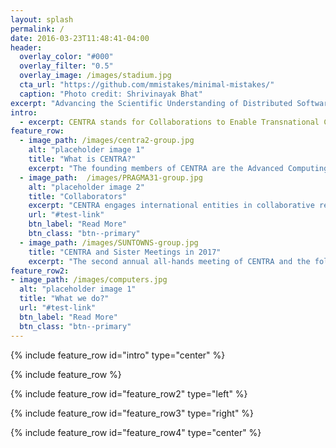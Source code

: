 ```yaml
---
layout: splash
permalink: /
date: 2016-03-23T11:48:41-04:00
header:
  overlay_color: "#000"
  overlay_filter: "0.5"
  overlay_image: /images/stadium.jpg
  cta_url: "https://github.com/mmistakes/minimal-mistakes/"
  caption: "Photo credit: Shrivinayak Bhat"
excerpt: "Advancing the Scientific Understanding of Distributed Software-Defined Cyberinfrastructures"
intro: 
  - excerpt: CENTRA stands for Collaborations to Enable Transnational Cyberinfrastructure Applications and refers to a partnership and evolving framework for collaborations amongst research centers, institutes and laboratories across the world
feature_row:
  - image_path: /images/centra2-group.jpg
    alt: "placeholder image 1"
    title: "What is CENTRA?"
    excerpt: "The founding members of CENTRA are the Advanced Computing and Information Systems (ACIS) laboratory of the University of Florida with support from the National Science Foundation (NSF) of the USA, the Center of Excellence for Cyber-Enablement of Applications (CECEA) of the National Center for High-Performance Computing (NCHC) of Taiwan."
  - image_path:  /images/PRAGMA31-group.jpg
    alt: "placeholder image 2"
    title: "Collaborators"
    excerpt: "CENTRA engages international entities in collaborative research activities in several ways. Institutional members provide access to facilities and testbeds to host researchers and enable experimental work. Individual researchers who belong to member institutions, or are invited by these institutions, can participate in CENTRA projects. "
    url: "#test-link"
    btn_label: "Read More"
    btn_class: "btn--primary"
  - image_path: /images/SUNTOWNS-group.jpg
    title: "CENTRA and Sister Meetings in 2017"
    excerpt: "The second annual all-hands meeting of CENTRA and the following collocated events were hosted by ACIS Lab, University of Florida. The full program book of all four events and video recordings of the SUNTOWNS Workshop are also available and linked below. "
feature_row2:
- image_path: /images/computers.jpg
  alt: "placeholder image 1"
  title: "What we do?"
  url: "#test-link"
  btn_label: "Read More"
  btn_class: "btn--primary"
---
```


{% include feature_row id="intro" type="center" %}

{% include feature_row %}

{% include feature_row id="feature_row2" type="left" %}

{% include feature_row id="feature_row3" type="right" %}

{% include feature_row id="feature_row4" type="center" %}
